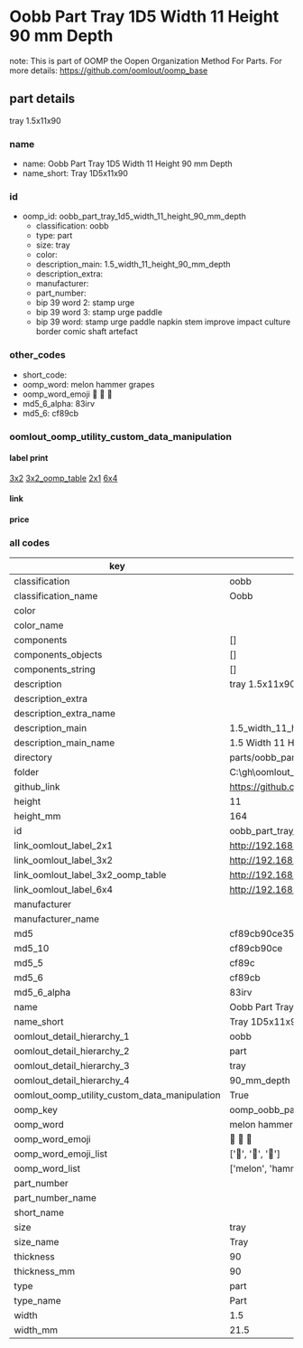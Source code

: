 # Oobb Part Tray 1D5 Width 11 Height 90 mm Depth  

note: This is part of OOMP the Oopen Organization Method For Parts. For more details: https://github.com/oomlout/oomp_base

##  part details
  



tray 1.5x11x90



### name
* name: Oobb Part Tray 1D5 Width 11 Height 90 mm Depth
* name_short: Tray 1D5x11x90 
### id
* oomp_id: oobb_part_tray_1d5_width_11_height_90_mm_depth
  * classification: oobb
  * type: part
  * size: tray
  * color: 
  * description_main: 1.5_width_11_height_90_mm_depth
  * description_extra: 
  * manufacturer: 
  * part_number: 
  * bip 39 word 2: stamp urge
  * bip 39 word 3: stamp urge paddle
  * bip 39 word: stamp urge paddle napkin stem improve impact culture border comic shaft artefact

### other_codes
* short_code: 
* oomp_word: melon hammer grapes
* oomp_word_emoji :melon: :hammer: :grapes:
* md5_6_alpha: 83irv
* md5_6: cf89cb






### oomlout_oomp_utility_custom_data_manipulation
#### label print
[3x2](http://192.168.1.245:1112/?label=oomp%2083irv)
[3x2_oomp_table](http://192.168.1.108:1112/?label=oomp%2083irv)
[2x1](http://192.168.1.242:1112/?label=oomp%2083irv)
[6x4](http://192.168.1.55:1112/?label=oomp%2083irv)    

#### link

                              

#### price







### all codes 
| key | value |  
| --- | --- |  
| classification | oobb |  
| classification_name | Oobb |  
| color |  |  
| color_name |  |  
| components | [] |  
| components_objects | [] |  
| components_string | [] |  
| description | tray 1.5x11x90 |  
| description_extra |  |  
| description_extra_name |  |  
| description_main | 1.5_width_11_height_90_mm_depth |  
| description_main_name | 1.5 Width 11 Height 90 mm Depth |  
| directory | parts/oobb_part_tray_1d5_width_11_height_90_mm_depth |  
| folder | C:\gh\oomlout_oobb_version_4_generated_parts\parts\oobb_part_tray_1d5_width_11_height_90_mm_depth |  
| github_link | https://github.com/oomlout/oomlout_oomp_part_src/tree/main/parts/oobb_part_tray_1d5_width_11_height_90_mm_depth |  
| height | 11 |  
| height_mm | 164 |  
| id | oobb_part_tray_1d5_width_11_height_90_mm_depth |  
| link_oomlout_label_2x1 | http://192.168.1.242:1112/?label=oomp%2083irv |  
| link_oomlout_label_3x2 | http://192.168.1.245:1112/?label=oomp%2083irv |  
| link_oomlout_label_3x2_oomp_table | http://192.168.1.108:1112/?label=oomp%2083irv |  
| link_oomlout_label_6x4 | http://192.168.1.55:1112/?label=oomp%2083irv |  
| manufacturer |  |  
| manufacturer_name |  |  
| md5 | cf89cb90ce358e39c86aa92f3dbbdea3 |  
| md5_10 | cf89cb90ce |  
| md5_5 | cf89c |  
| md5_6 | cf89cb |  
| md5_6_alpha | 83irv |  
| name | Oobb Part Tray 1D5 Width 11 Height 90 mm Depth |  
| name_short | Tray 1D5x11x90  |  
| oomlout_detail_hierarchy_1 | oobb |  
| oomlout_detail_hierarchy_2 | part |  
| oomlout_detail_hierarchy_3 | tray |  
| oomlout_detail_hierarchy_4 | 90_mm_depth |  
| oomlout_oomp_utility_custom_data_manipulation | True |  
| oomp_key | oomp_oobb_part_tray_1d5_width_11_height_90_mm_depth |  
| oomp_word | melon hammer grapes |  
| oomp_word_emoji | :melon: :hammer: :grapes: |  
| oomp_word_emoji_list | [':melon:', ':hammer:', ':grapes:'] |  
| oomp_word_list | ['melon', 'hammer', 'grapes'] |  
| part_number |  |  
| part_number_name |  |  
| short_name |  |  
| size | tray |  
| size_name | Tray |  
| thickness | 90 |  
| thickness_mm | 90 |  
| type | part |  
| type_name | Part |  
| width | 1.5 |  
| width_mm | 21.5 |  

